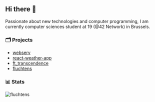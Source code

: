 ## Hi there 👋

Passionate about new technologies and computer programming, I am currently computer sciences student at 19 (@42 Network) in Brussels.

### 🗂️ Projects

- [webserv](https://github.com/fluchtens/webserv)
- [react-weather-app](https://github.com/fluchtens/react-weather-app)
- [ft_transcendence](https://github.com/fluchtens/ft_transcendence)
- [fluchtens](https://fluchtens.com)

### 📊 Stats

<img src="https://github-readme-stats.vercel.app/api/top-langs?username=fluchtens&show_icons=true&locale=en&layout=compact&theme=github_dark" alt="fluchtens"/>
